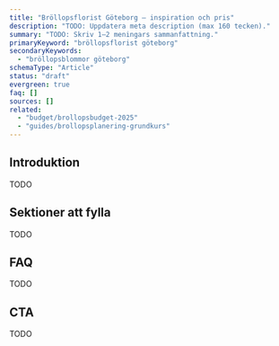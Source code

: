 ```yaml
---
title: "Bröllopsflorist Göteborg – inspiration och pris"
description: "TODO: Uppdatera meta description (max 160 tecken)."
summary: "TODO: Skriv 1–2 meningars sammanfattning."
primaryKeyword: "bröllopsflorist göteborg"
secondaryKeywords:
  - "bröllopsblommor göteborg"
schemaType: "Article"
status: "draft"
evergreen: true
faq: []
sources: []
related:
  - "budget/brollopsbudget-2025"
  - "guides/brollopsplanering-grundkurs"
---
```


<!-- TODO: Följ briefen i `apps/marketing/data/briefs/leverantorer-brollopsflorist-goteborg.md` och outline i `research/outlines/leverantorer-brollopsflorist-goteborg-outline.md`. -->

## Introduktion

TODO

## Sektioner att fylla

TODO

## FAQ

TODO

## CTA

TODO
